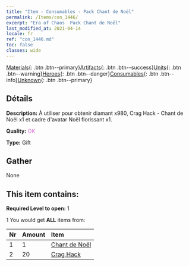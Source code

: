 ```yaml
---
title: "Item - Consumables - Pack Chant de Noël"
permalink: /Items/con_1446/
excerpt: "Era of Chaos  Pack Chant de Noël"
last_modified_at: 2021-04-14
locale: fr
ref: "con_1446.md"
toc: false
classes: wide
---
```

 [Materials](/fr/Items/){: .btn .btn--primary}[Artifacts](/fr/Items/Artifacts/){: .btn .btn--success}[Units](/fr/Items/Units/){: .btn .btn--warning}[Heroes](/fr/Items/Heroes/){: .btn .btn--danger}[Consumables](/fr/Items/Consumables/){: .btn .btn--info}[Unknown](/fr/Items/Unknown/){: .btn .btn--primary}

## Détails
 **Description:** À utiliser pour obtenir diamant x980, Crag Hack - Chant de Noël x1 et cadre d'avatar Noël florissant x1.

 **Quality:** <span style="color: #DA70D6">OK</span>

 **Type:** Gift

## Gather

  None

## This item contains:

 **Required Level to open:** 1

 1 You would get **ALL** items  from:

  | Nr | Amount |     Item    |
  |:---|:-------|:------------|
  | 1 | 1 | [Chant de Noël](/fr/Items/con_1058/) | 
  | 2 | 20 | [Crag Hack](/fr/Items/her_375/) | 
